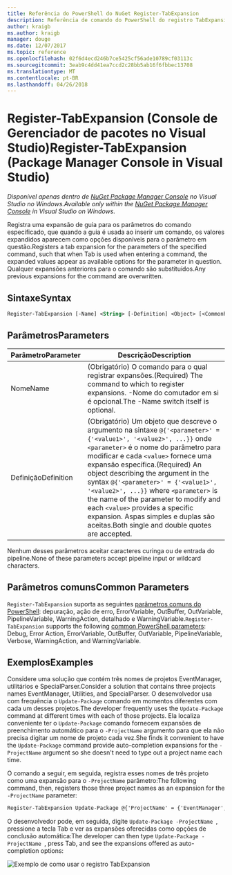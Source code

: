 ```yaml
---
title: Referência do PowerShell do NuGet Register-TabExpansion
description: Referência de comando do PowerShell do registro TabExpansion no Console do Gerenciador de pacotes do NuGet no Visual Studio.
author: kraigb
ms.author: kraigb
manager: douge
ms.date: 12/07/2017
ms.topic: reference
ms.openlocfilehash: 02f6d4ecd246b7ce5425cf56ade10789cf03113c
ms.sourcegitcommit: 3eab9c4dd41ea7ccd2c28bb5ab16f6fbbec13708
ms.translationtype: MT
ms.contentlocale: pt-BR
ms.lasthandoff: 04/26/2018
---
```

# <a name="register-tabexpansion-package-manager-console-in-visual-studio"></a><span data-ttu-id="7e931-103">Register-TabExpansion (Console de Gerenciador de pacotes no Visual Studio)</span><span class="sxs-lookup"><span data-stu-id="7e931-103">Register-TabExpansion (Package Manager Console in Visual Studio)</span></span>

<span data-ttu-id="7e931-104">*Disponível apenas dentro de [NuGet Package Manager Console](package-manager-console.md) no Visual Studio no Windows.*</span><span class="sxs-lookup"><span data-stu-id="7e931-104">*Available only within the [NuGet Package Manager Console](package-manager-console.md) in Visual Studio on Windows.*</span></span>

<span data-ttu-id="7e931-105">Registra uma expansão de guia para os parâmetros do comando especificado, que quando a guia é usada ao inserir um comando, os valores expandidos aparecem como opções disponíveis para o parâmetro em questão.</span><span class="sxs-lookup"><span data-stu-id="7e931-105">Registers a tab expansion for the parameters of the specified command, such that when Tab is used when entering a command, the expanded values appear as available options for the parameter in question.</span></span> <span data-ttu-id="7e931-106">Qualquer expansões anteriores para o comando são substituídos.</span><span class="sxs-lookup"><span data-stu-id="7e931-106">Any previous expansions for the command are overwritten.</span></span>

## <a name="syntax"></a><span data-ttu-id="7e931-107">Sintaxe</span><span class="sxs-lookup"><span data-stu-id="7e931-107">Syntax</span></span>

```ps
Register-TabExpansion [-Name] <String> [-Definition] <Object> [<CommonParameters>]
```

## <a name="parameters"></a><span data-ttu-id="7e931-108">Parâmetros</span><span class="sxs-lookup"><span data-stu-id="7e931-108">Parameters</span></span>

| <span data-ttu-id="7e931-109">Parâmetro</span><span class="sxs-lookup"><span data-stu-id="7e931-109">Parameter</span></span> | <span data-ttu-id="7e931-110">Descrição</span><span class="sxs-lookup"><span data-stu-id="7e931-110">Description</span></span> |
| --- | --- |
| <span data-ttu-id="7e931-111">Nome</span><span class="sxs-lookup"><span data-stu-id="7e931-111">Name</span></span> | <span data-ttu-id="7e931-112">(Obrigatório) O comando para o qual registrar expansões.</span><span class="sxs-lookup"><span data-stu-id="7e931-112">(Required) The command to which to register expansions.</span></span> <span data-ttu-id="7e931-113">-Nome do comutador em si é opcional.</span><span class="sxs-lookup"><span data-stu-id="7e931-113">The -Name switch itself is optional.</span></span> |
| <span data-ttu-id="7e931-114">Definição</span><span class="sxs-lookup"><span data-stu-id="7e931-114">Definition</span></span> | <span data-ttu-id="7e931-115">(Obrigatório) Um objeto que descreve o argumento na sintaxe `@{'<parameter>' = {'<value1>', '<value2>', ...}}` onde `<parameter>` é o nome do parâmetro para modificar e cada `<value>` fornece uma expansão específica.</span><span class="sxs-lookup"><span data-stu-id="7e931-115">(Required) An object describing the argument in the syntax `@{'<parameter>' = {'<value1>', '<value2>', ...}}` where `<parameter>` is the name of the parameter to modify and each `<value>` provides a specific expansion.</span></span> <span data-ttu-id="7e931-116">Aspas simples e duplas são aceitas.</span><span class="sxs-lookup"><span data-stu-id="7e931-116">Both single and double quotes are accepted.</span></span> |

<span data-ttu-id="7e931-117">Nenhum desses parâmetros aceitar caracteres curinga ou de entrada do pipeline.</span><span class="sxs-lookup"><span data-stu-id="7e931-117">None of these parameters accept pipeline input or wildcard characters.</span></span>

## <a name="common-parameters"></a><span data-ttu-id="7e931-118">Parâmetros comuns</span><span class="sxs-lookup"><span data-stu-id="7e931-118">Common Parameters</span></span>

<span data-ttu-id="7e931-119">`Register-TabExpansion` suporta as seguintes [parâmetros comuns do PowerShell](http://go.microsoft.com/fwlink/?LinkID=113216): depuração, ação de erro, ErrorVariable, OutBuffer, OutVariable, PipelineVariable, WarningAction, detalhado e WarningVariable.</span><span class="sxs-lookup"><span data-stu-id="7e931-119">`Register-TabExpansion` supports the following [common PowerShell parameters](http://go.microsoft.com/fwlink/?LinkID=113216): Debug, Error Action, ErrorVariable, OutBuffer, OutVariable, PipelineVariable, Verbose, WarningAction, and WarningVariable.</span></span>

## <a name="examples"></a><span data-ttu-id="7e931-120">Exemplos</span><span class="sxs-lookup"><span data-stu-id="7e931-120">Examples</span></span>

<span data-ttu-id="7e931-121">Considere uma solução que contém três nomes de projetos EventManager, utilitários e SpecialParser.</span><span class="sxs-lookup"><span data-stu-id="7e931-121">Consider a solution that contains three projects names EventManager, Utilities, and SpecialParser.</span></span> <span data-ttu-id="7e931-122">O desenvolvedor usa com frequência o `Update-Package` comando em momentos diferentes com cada um desses projetos.</span><span class="sxs-lookup"><span data-stu-id="7e931-122">The developer frequently uses the `Update-Package` command at different times with each of those projects.</span></span> <span data-ttu-id="7e931-123">Ela localiza conveniente ter o `Update-Package` comando fornecem expansões de preenchimento automático para o `-ProjectName` argumento para que ela não precisa digitar um nome de projeto cada vez.</span><span class="sxs-lookup"><span data-stu-id="7e931-123">She finds it convenient to have the `Update-Package` command provide auto-completion expansions for the `-ProjectName` argument so she doesn't need to type out a project name each time.</span></span> 

<span data-ttu-id="7e931-124">O comando a seguir, em seguida, registra esses nomes de três projeto como uma expansão para o `-ProjectName` parâmetro:</span><span class="sxs-lookup"><span data-stu-id="7e931-124">The following command, then, registers those three project names as an expansion for the `-ProjectName` parameter:</span></span>

```ps
Register-TabExpansion Update-Package @{'ProjectName' = {'EventManager', 'Utilities', 'SpecialParser'}}    
```

<span data-ttu-id="7e931-125">O desenvolvedor pode, em seguida, digite `Update-Package -ProjectName `, pressione a tecla Tab e ver as expansões oferecidas como opções de conclusão automática:</span><span class="sxs-lookup"><span data-stu-id="7e931-125">The developer can then type `Update-Package -ProjectName `, press Tab, and see the expansions offered as auto-completion options:</span></span>

![Exemplo de como usar o registro TabExpansion](media/Register-TabExpansion-Example.png)

